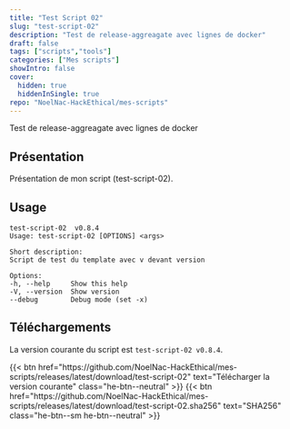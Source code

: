 ```yaml
---
title: "Test Script 02"
slug: "test-script-02"
description: "Test de release-aggreagate avec lignes de docker"
draft: false
tags: ["scripts","tools"]
categories: ["Mes scripts"]
showIntro: false
cover:
  hidden: true
  hiddenInSingle: true
repo: "NoelNac-HackEthical/mes-scripts"
---
```


Test de release-aggreagate avec lignes de docker

## Présentation
Présentation de mon script (test-script-02).

## Usage
```text
test-script-02  v0.8.4
Usage: test-script-02 [OPTIONS] <args>

Short description:
Script de test du template avec v devant version

Options:
-h, --help     Show this help
-V, --version  Show version
--debug        Debug mode (set -x)
```

## Téléchargements

La version courante du script est `test-script-02 v0.8.4`.

<div class="dl-row">
  {{< btn href="https://github.com/NoelNac-HackEthical/mes-scripts/releases/latest/download/test-script-02" text="Télécharger la version courante" class="he-btn--neutral" >}}
  {{< btn href="https://github.com/NoelNac-HackEthical/mes-scripts/releases/latest/download/test-script-02.sha256" text="SHA256" class="he-btn--sm he-btn--neutral" >}}
</div>

